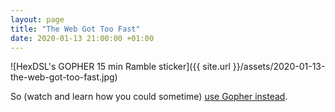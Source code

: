```yaml
---
layout: page
title: "The Web Got Too Fast"
date: 2020-01-13 21:00:00 +01:00
---
```


![HexDSL's GOPHER 15 min Ramble sticker]({{ site.url }}/assets/2020-01-13-the-web-got-too-fast.jpg)

So (watch and learn how you could sometime) [use Gopher instead](https://www.youtube.com/watch?v=ORgk-AwD7SQ).

